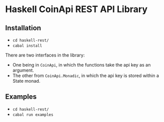 # Haskell CoinApi REST API Library

## Installation

* `cd haskell-rest/`
* `cabal install`

There are two interfaces in the library:
* One being in `CoinApi`, in which the functions take the api key as an argument.
* The other from `CoinApi.Monadic`, in which the api key is stored within a State monad.

## Examples
* `cd haskell-rest/`
* `cabal run examples`
